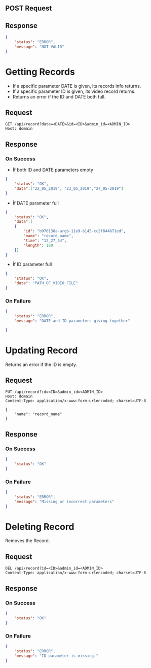 ## POST Request

## Response

```json
{
    "status": "ERROR",
    "message": "NOT VALID"
}
```

# Getting Records
- If a specific parameter DATE is given, its records info returns.
- If a specific parameter ID is given, its video record returns.
- Returns an error if the ID and DATE both full.

## Request
```http
GET /api/record?date=<DATE>&id=<ID>&admin_id=<ADMIN_ID>
Host: domain
```

## Response
### On Success
- İf both ID and DATE parameters empty
```json
{
    "status": "OK",
    "data":["22_05_2019", "23_05_2019","27_05-2019"]
}
```
- İf DATE parameter full
```json
{
    "status": "OK",
    "data":[
    {
        "id": "b970138a-argb-11e9-b145-cc2f844671ed", 
        "name": "record_name", 
        "time": "12_27_54", 
        "length": 180
    }]
}
```
- İf ID parameter full
```json
{
    "status": "OK",
    "data": "PATH_OF_VIDEO_FILE"
}
```
### On Failure
```json
{
    "status": "ERROR",
    "message": "DATE and ID parameters giving together"

}
```

# Updating Record
Returns an error if the ID is empty.

## Request
```http
PUT /api/record?id=<ID>&admin_id=<ADMIN_ID>
Host: domain
Content-Type: application/x-www-form-urlencoded; charset=UTF-8

{
    "name": "record_name"
}
```

## Response
### On Success
```json
{
    "status": "OK"
}
```

### On Failure
```json
{
    "status": "ERROR",
    "message": "Missing or incorrect parameters"
}
```

# Deleting Record
Removes the Record.

## Request
```http
DEL /api/record?id=<ID>&admin_id=<ADMIN_ID>
Content-Type: application/x-www-form-urlencoded; charset=UTF-8
```

## Response
### On Success
```json
{
    "status": "OK"
}
```
### On Failure
```json
{
    "status": "ERROR",
    "message": "ID parameter is missing."
}
```
